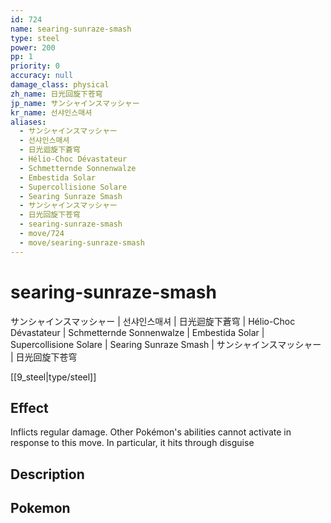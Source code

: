```yaml
---
id: 724
name: searing-sunraze-smash
type: steel
power: 200
pp: 1
priority: 0
accuracy: null
damage_class: physical
zh_name: 日光回旋下苍穹
jp_name: サンシャインスマッシャー
kr_name: 선샤인스매셔
aliases:
  - サンシャインスマッシャー
  - 선샤인스매셔
  - 日光迴旋下蒼穹
  - Hélio-Choc Dévastateur
  - Schmetternde Sonnenwalze
  - Embestida Solar
  - Supercollisione Solare
  - Searing Sunraze Smash
  - サンシャインスマッシャー
  - 日光回旋下苍穹
  - searing-sunraze-smash
  - move/724
  - move/searing-sunraze-smash
---
```

# searing-sunraze-smash
    
サンシャインスマッシャー | 선샤인스매셔 | 日光迴旋下蒼穹 | Hélio-Choc Dévastateur | Schmetternde Sonnenwalze | Embestida Solar | Supercollisione Solare | Searing Sunraze Smash | サンシャインスマッシャー | 日光回旋下苍穹

[[9_steel|type/steel]]

## Effect

Inflicts regular damage.  Other Pokémon's abilities cannot activate in response to this move.  In particular, it hits through disguise

## Description



## Pokemon



